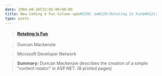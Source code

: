 ```yaml
---
date: 2004-08-26T22:05:00+00:00
title: New Coding 4 Fun Column up&#8230; &#8220;Rotating Is Fun&#8221;
type: posts
---
```

> #### [Rotating Is Fun](http://msdn.microsoft.com/vbasic/using/columns/code4fun/?pull=/library/en-us/dncodefun/html/code4fun09072004.asp)

>
>
> Duncan Mackenzie

> Microsoft Developer Network

> **Summary:** Duncan Mackenzie describes the creation of a simple "content rotator" in ASP.NET. (8 printed pages)
